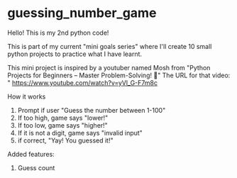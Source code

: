 # guessing_number_game

Hello! This is my 2nd python code!

This is part of my current "mini goals series" where I'll create 10 small python projects to practice what I have learnt.

This mini project is inspired by a youtuber named Mosh from "Python Projects for Beginners – Master Problem-Solving! 🚀" The URL for that video: " https://www.youtube.com/watch?v=yVl_G-F7m8c

How it works

1. Prompt if user "Guess the number between 1-100"
2. If too high, game says "lower!"
3. If too low, game says "higher!"
4. If it is not a digit, game says "invalid input"
5. if correct, "Yay! You guessed it!"

Added features:
1. Guess count
